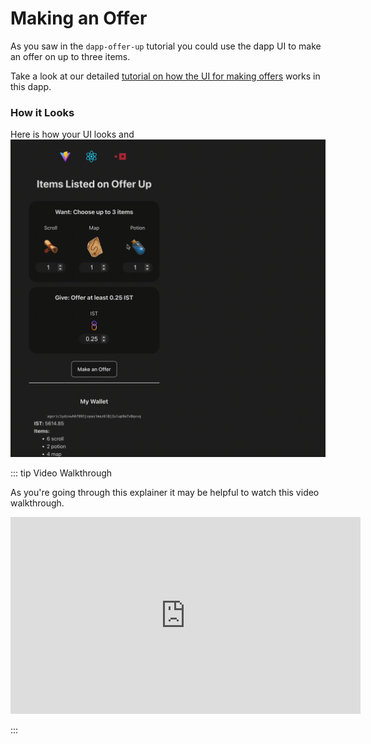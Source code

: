 # Making an Offer
As you saw in the `dapp-offer-up` tutorial you could use the dapp UI to make an offer on up to three items. 

Take a look at our detailed [tutorial on how the UI for making offers](https://docs.agoric.com/guides/getting-started/ui-tutorial/making-an-offer.html) works in this dapp.

### How it Looks
Here is how your UI looks and 
![The Trade.tsx component button which calls the makeOffer function](./assets/dapp-offer-up-run.gif)

::: tip Video Walkthrough

As you're going through this explainer it may be helpful to watch this video walkthrough.

<iframe width="560" height="315" src="https://www.youtube.com/embed/Wy13GLmujhA" title="YouTube video player" frameborder="0" allow="accelerometer; autoplay; clipboard-write; encrypted-media; gyroscope; picture-in-picture" allowfullscreen></iframe>

:::
